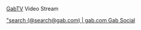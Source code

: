 
[GabTV](https://tv.gab.com/)
Video Stream

["search (@search@gab.com) | gab.com Gab Social](https://gab.com/search)
